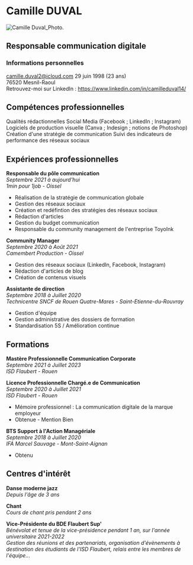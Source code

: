 # Camille DUVAL
![Camille Duval_Photo.](/bureau/camilleduval.png "Camille Duval.")



## Responsable communication digitale

### Informations personnelles  
camille.duval2@icloud.com 
29 juin 1998 (23 ans)  
76520 Mesnil-Raoul  
Retrouvez-moi sur LinkedIn : https://www.linkedin.com/in/camilleduval14/

## Compétences professionnelles
Qualités rédactionnelles
Social Media (Facebook ; LinkedIn ; Instagram)
Logiciels de production visuelle (Canva ; Indesign ; notions de Photoshop)
Création d'une stratégie de communication
Suivi des indicateurs de performance des réseaux sociaux

## Expériences professionnelles
**Responsable du pôle communication**  
*Septembre 2021 à aujourd'hui*  
_1min pour 1job - Oissel_

* Réalisation de la stratégie de communication globale
* Gestion des réseaux sociaux
* Création et redéfintion des stratégies des réseaux sociaux
* Rédaction d'articles
* Gestion du budget communication
* Responsable du community management de l'entreprise ToyoInk

**Community Manager**  
*Septembre 2020 à Août 2021*  
_Camembert Production - Oissel_

* Gestion des réseaux sociaux (LinkedIn, Facebook, Instagram)
* Rédaction d'articles de blog
* Création de contenus visuels

**Assistante de direction**  
*Septembre 2018 à Juillet 2020*  
_Technicentre SNCF de Rouen Quatre-Mares - Saint-Etienne-du-Rouvray_

* Gestion d'équipe
* Gestion administrative des dossiers de formation
* Standardisation 5S / Amélioration continue

## Formations
**Mastère Professionnelle Communication Corporate**  
*Septembre 2021 à Juillet 2023*  
_ISD Flaubert - Rouen_

**Licence Professionnelle Chargé.e de Communication**  
*Septembre 2020 à Juillet 2021*  
_ISD Flaubert - Rouen_

* Mémoire professionnel : La communication digitale de la marque employeur
* Obtenue - Mention Bien

**BTS Support à l'Action Managériale**  
*Septembre 2018 à Juillet 2020*  
_IFA Marcel Sauvage - Mont-Saint-Aignan_

* Obtenu


## Centres d'intérêt

**Danse moderne jazz**  
_Depuis l'âge de 3 ans_

**Chant**  
_Cours de chant pris pendant 2 ans_

**Vice-Présidente du BDE Flaubert Sup'**  
_Bénévolat et tenue de la vice-présidence pendant 1 an, sur l'année universitaire 2021-2022_  
_Gestion des réunions et des partenariats, organisation d'évènements à destination des étudiants de l'ISD Flaubert, relais entre les membres de l'équipe..._
